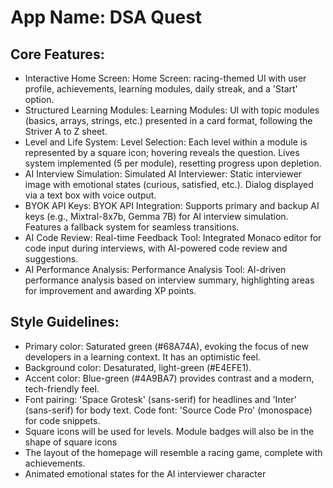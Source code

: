 # **App Name**: DSA Quest

## Core Features:

- Interactive Home Screen: Home Screen: racing-themed UI with user profile, achievements, learning modules, daily streak, and a 'Start' option.
- Structured Learning Modules: Learning Modules: UI with topic modules (basics, arrays, strings, etc.) presented in a card format, following the Striver A to Z sheet.
- Level and Life System: Level Selection: Each level within a module is represented by a square icon; hovering reveals the question. Lives system implemented (5 per module), resetting progress upon depletion.
- AI Interview Simulation: Simulated AI Interviewer: Static interviewer image with emotional states (curious, satisfied, etc.). Dialog displayed via a text box with voice output.
- BYOK API Keys: BYOK API Integration: Supports primary and backup AI keys (e.g., Mixtral-8x7b, Gemma 7B) for AI interview simulation. Features a fallback system for seamless transitions.
- AI Code Review: Real-time Feedback Tool: Integrated Monaco editor for code input during interviews, with AI-powered code review and suggestions.
- AI Performance Analysis: Performance Analysis Tool: AI-driven performance analysis based on interview summary, highlighting areas for improvement and awarding XP points.

## Style Guidelines:

- Primary color: Saturated green (#68A74A), evoking the focus of new developers in a learning context. It has an optimistic feel.
- Background color: Desaturated, light-green (#E4EFE1).
- Accent color: Blue-green (#4A9BA7) provides contrast and a modern, tech-friendly feel.
- Font pairing: 'Space Grotesk' (sans-serif) for headlines and 'Inter' (sans-serif) for body text. Code font: 'Source Code Pro' (monospace) for code snippets.
- Square icons will be used for levels. Module badges will also be in the shape of square icons
- The layout of the homepage will resemble a racing game, complete with achievements.
- Animated emotional states for the AI interviewer character